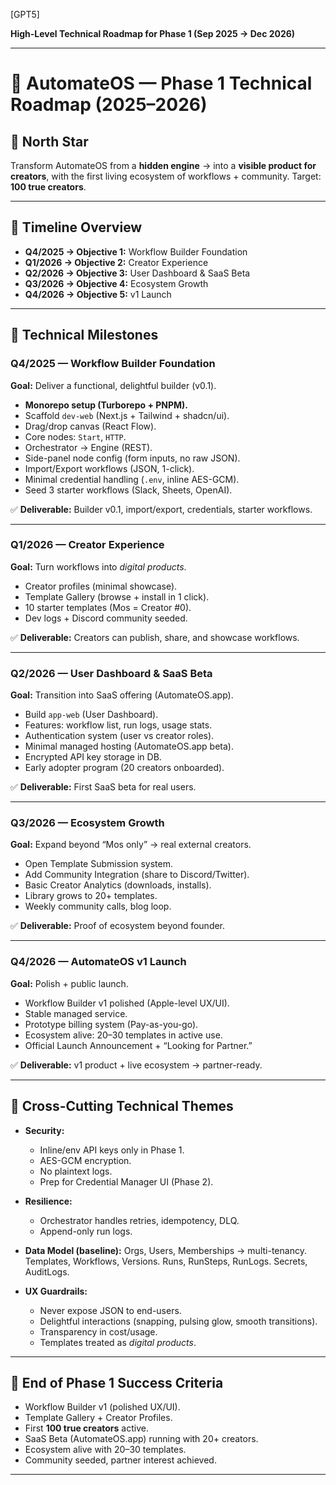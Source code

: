  [GPT5]
 
 **High-Level Technical Roadmap for Phase 1 (Sep 2025 → Dec 2026)** 

---

# 🔧 AutomateOS — Phase 1 Technical Roadmap (2025–2026)

## 🎯 North Star

Transform AutomateOS from a **hidden engine** → into a **visible product for creators**, with the first living ecosystem of workflows + community. Target: **100 true creators**.

---

## 📅 Timeline Overview

* **Q4/2025 → Objective 1:** Workflow Builder Foundation
* **Q1/2026 → Objective 2:** Creator Experience
* **Q2/2026 → Objective 3:** User Dashboard & SaaS Beta
* **Q3/2026 → Objective 4:** Ecosystem Growth
* **Q4/2026 → Objective 5:** v1 Launch

---

## 🔨 Technical Milestones

### **Q4/2025 — Workflow Builder Foundation**

**Goal:** Deliver a functional, delightful builder (v0.1).

* **Monorepo setup (Turborepo + PNPM).**
* Scaffold `dev-web` (Next.js + Tailwind + shadcn/ui).
* Drag/drop canvas (React Flow).
* Core nodes: `Start`, `HTTP`.
* Orchestrator → Engine (REST).
* Side-panel node config (form inputs, no raw JSON).
* Import/Export workflows (JSON, 1-click).
* Minimal credential handling (`.env`, inline AES-GCM).
* Seed 3 starter workflows (Slack, Sheets, OpenAI).

✅ **Deliverable:** Builder v0.1, import/export, credentials, starter workflows.

---

### **Q1/2026 — Creator Experience**

**Goal:** Turn workflows into *digital products*.

* Creator profiles (minimal showcase).
* Template Gallery (browse + install in 1 click).
* 10 starter templates (Mos = Creator #0).
* Dev logs + Discord community seeded.

✅ **Deliverable:** Creators can publish, share, and showcase workflows.

---

### **Q2/2026 — User Dashboard & SaaS Beta**

**Goal:** Transition into SaaS offering (AutomateOS.app).

* Build `app-web` (User Dashboard).
* Features: workflow list, run logs, usage stats.
* Authentication system (user vs creator roles).
* Minimal managed hosting (AutomateOS.app beta).
* Encrypted API key storage in DB.
* Early adopter program (20 creators onboarded).

✅ **Deliverable:** First SaaS beta for real users.

---

### **Q3/2026 — Ecosystem Growth**

**Goal:** Expand beyond “Mos only” → real external creators.

* Open Template Submission system.
* Add Community Integration (share to Discord/Twitter).
* Basic Creator Analytics (downloads, installs).
* Library grows to 20+ templates.
* Weekly community calls, blog loop.

✅ **Deliverable:** Proof of ecosystem beyond founder.

---

### **Q4/2026 — AutomateOS v1 Launch**

**Goal:** Polish + public launch.

* Workflow Builder v1 polished (Apple-level UX/UI).
* Stable managed service.
* Prototype billing system (Pay-as-you-go).
* Ecosystem alive: 20–30 templates in active use.
* Official Launch Announcement + “Looking for Partner.”

✅ **Deliverable:** v1 product + live ecosystem → partner-ready.

---

## 🧩 Cross-Cutting Technical Themes

* **Security:**

  * Inline/env API keys only in Phase 1.
  * AES-GCM encryption.
  * No plaintext logs.
  * Prep for Credential Manager UI (Phase 2).

* **Resilience:**

  * Orchestrator handles retries, idempotency, DLQ.
  * Append-only run logs.

* **Data Model (baseline):**
  Orgs, Users, Memberships → multi-tenancy.
  Templates, Workflows, Versions.
  Runs, RunSteps, RunLogs.
  Secrets, AuditLogs.

* **UX Guardrails:**

  * Never expose JSON to end-users.
  * Delightful interactions (snapping, pulsing glow, smooth transitions).
  * Transparency in cost/usage.
  * Templates treated as *digital products*.

---

## 🧭 End of Phase 1 Success Criteria

* Workflow Builder v1 (polished UX/UI).
* Template Gallery + Creator Profiles.
* First **100 true creators** active.
* SaaS Beta (AutomateOS.app) running with 20+ creators.
* Ecosystem alive with 20–30 templates.
* Community seeded, partner interest achieved.

---
